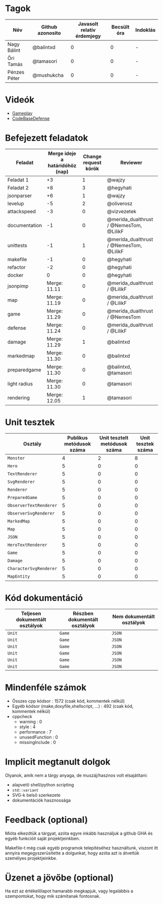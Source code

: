 # Tagok

| Név           | Github azonosito  | Javasolt relatív érdemjegy    | Becsült óra           | Indoklás  | 
| ------------- | ----------------- | ----------------------------- | --------------------- | --------- |
| Nagy Bálint   | @balintxd         | 0                             | 0                     | - |
| Őri Tamás     | @tamasori         | 0                             | 0                     | - |
| Pénzes Péter  | @mushukcha        | 0                             | 0                     | - |


# Videók

 - [Gameplay](/videos/gameplay.mp4)
 - [CodeBaseDefense](/videos/codebasedefense.mp4)

# Befejezett feladatok

| Feladat       | Merge ideje a határidóhöz (nap)   | Change request körök  | Reviewer                                  | 
| -------       | --------------------------------- | --------------------- | ----------------------------------------- |
| Feladat 1     | +3                                | 1                     | @wajzy                                    | 
| Feladat 2     | +8                                | 3                     | @hegyhati                                 |
| jsonparser    | +6                                | 1                     | @wajzy                                    |
| levelup       | -5                                | 2                     | @oliverosz                                |
| attackspeed   | -3                                | 0                     | @vizvezetek                               |
| documentation | -1                                | 0                     | @merida_dualthrust / @NemesTom, @LilikF   |
| unittests     | -1                                | 1                     | @merida_dualthrust / @NemesTom, @LilikF   |
| makefile      | -1                                | 0                     | @hegyhati                                 |
| refactor      | -2                                | 0                     | @hegyhati                                 |
| docker        | 0                                 | 0                     | @hegyhati                                 |
| jsonpimp      | Merge: 11.11                      | 0                     | @merida_dualthrust / @LilikF              |
| map           | Merge: 11.19                      | 0                     | @merida_dualthrust / @LilikF              |
| game          | Merge: 11.29                      | 0                     | @merida_dualthrust / @NemesTom            |
| defense       | Merge: 11.24                      | 0                     | @merida_dualthrust / @LilikF              |        
| damage        | Merge: 11.29                      | 1                     | @balintxd                                 |
| markedmap     | Merge: 11.30                      | 0                     | @balintxd                                 |
| preparedgame  | Merge: 11.30                      | 0                     | @balintxd, @tamasori                      |
| light radius  | Merge: 11.30                      | 0                     | @tamasori                                 |
| rendering     | Merge: 12.05                      | 1                     | @tamasori                                 |

# Unit tesztek

| Osztály               | Publikus metódusok száma  | Unit tesztelt metódusok száma     | Unit tesztek száma        |
| --------------------- | ------------------------- | --------------------------------- | ------------------------- |
| `Monster`             | 4                         | 2                                 | 8                         |
| `Hero`                | 5                         | 0                                 | 0                         | 
| `TextRenderer`        | 5                         | 0                                 | 0                         | 
| `SvgRenderer`         | 5                         | 0                                 | 0                         | 
| `Renderer`            | 5                         | 0                                 | 0                         | 
| `PreparedGame`        | 5                         | 0                                 | 0                         | 
| `ObserverTextRenderer`| 5                         | 0                                 | 0                         | 
| `ObserverSvgRenderer` | 5                         | 0                                 | 0                         | 
| `MarkedMap`           | 5                         | 0                                 | 0                         | 
| `Map`                 | 5                         | 0                                 | 0                         | 
| `JSON`                | 5                         | 0                                 | 0                         | 
| `HeroTextRenderer`    | 5                         | 0                                 | 0                         | 
| `Game`                | 5                         | 0                                 | 0                         | 
| `Damage`              | 5                         | 0                                 | 0                         | 
| `CharacterSvgRenderer`| 5                         | 0                                 | 0                         | 
| `MapEntity`           | 5                         | 0                                 | 0                         | 

# Kód dokumentáció

| Teljesen dokumentált osztályok    | Részben dokumentált osztályok     | Nem dokumentált osztályok |
| --------------------------------- | --------------------------------- | ------------------------- | 
| `Unit`                            | `Game`                            | `JSON`                    | 
| `Unit`                            | `Game`                            | `JSON`                    | 
| `Unit`                            | `Game`                            | `JSON`                    | 
| `Unit`                            | `Game`                            | `JSON`                    | 
| `Unit`                            | `Game`                            | `JSON`                    | 
| `Unit`                            | `Game`                            | `JSON`                    | 

# Mindenféle számok

 - Összes cpp kódsor : 1572 (csak kód, kommentek nélkül)
 - Egyéb kódsor (make,doxyfile,shellscript, ...) : 492 (csak kód, kommentek nélkül)
 - cppcheck
   - warning : 0
   - style : 4
   - performance : 7 
   - unusedFunction : 0
   - missingInclude : 0
 
# Implicit megtanult dolgok
Olyanok, amik nem a tárgy anyaga, de muszáj/hasznos volt elsajátítani:
 - alapvető shell/python scripting
 - `std::variant`
 - SVG-k belső szerkezete
 - dokumentációk hasznossága

# Feedback (optional)
 
Mióta elkezdtük a tárgyat, azóta egyre inkább használjuk a github GHA és egyéb funkcióit saját projektjeinkben. 

Makefile-t még csak egyéb programok telepítéséhez használtunk, viszont itt annyira megegyszerüsítette a dolgunkat, hogy azóta azt is átvettük személyes projektjeinkbe.

# Üzenet a jövőbe (optional)

Ha ezt az értékelőlapot hamarabb megkapjuk, vagy legalábbis a szempontokat, hogy mik számítanak fontosnak.